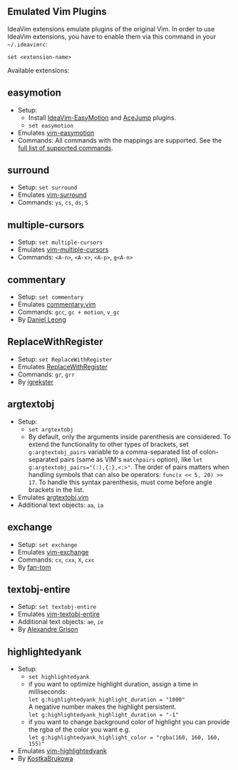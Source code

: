 Emulated Vim Plugins
--------------------

IdeaVim extensions emulate plugins of the original Vim. In order to use
IdeaVim extensions, you have to enable them via this command in your `~/.ideavimrc`:

    set <extension-name>

Available extensions:

##  easymotion

* Setup:  
    * Install [IdeaVim-EasyMotion](https://plugins.jetbrains.com/plugin/13360-ideavim-easymotion/)
    and [AceJump](https://plugins.jetbrains.com/plugin/7086-acejump/) plugins.
    * `set easymotion`
* Emulates [vim-easymotion](https://github.com/easymotion/vim-easymotion)
* Commands: All commands with the mappings are supported. See the [full list of supported commands](https://github.com/AlexPl292/IdeaVim-EasyMotion#supported-commands).

##  surround

* Setup: `set surround`
* Emulates [vim-surround](https://github.com/tpope/vim-surround)
* Commands: `ys`, `cs`, `ds`, `S`

## multiple-cursors

* Setup: `set multiple-cursors`
* Emulates [vim-multiple-cursors](https://github.com/terryma/vim-multiple-cursors)
* Commands: `<A-n>`, `<A-x>`, `<A-p>`, `g<A-n>`

## commentary

* Setup: `set commentary`
* Emulates [commentary.vim](https://github.com/tpope/vim-commentary)
* Commands: `gcc`, `gc + motion`, `v_gc`
* By [Daniel Leong](https://github.com/dhleong)

## ReplaceWithRegister

* Setup: `set ReplaceWithRegister`
* Emulates [ReplaceWithRegister](https://github.com/vim-scripts/ReplaceWithRegister)
* Commands: `gr`, `grr`
* By [igrekster](https://github.com/igrekster)

## argtextobj

* Setup:
    * `set argtextobj`
    * By default, only the arguments inside parenthesis are considered. To extend the functionality
      to other types of brackets, set `g:argtextobj_pairs` variable to a comma-separated
      list of colon-separated pairs (same as VIM's `matchpairs` option), like
      `let g:argtextobj_pairs="(:),{:},<:>"`. The order of pairs matters when
      handling symbols that can also be operators: `func(x << 5, 20) >> 17`. To handle
      this syntax parenthesis, must come before angle brackets in the list.
* Emulates [argtextobj.vim](https://www.vim.org/scripts/script.php?script_id=2699)
* Additional text objects: `aa`, `ia`

## exchange

* Setup: `set exchange`
* Emulates [vim-exchange](https://github.com/tommcdo/vim-exchange)
* Commands: `cx`, `cxx`, `X`, `cxc`
* By [fan-tom](https://github.com/fan-tom)

## textobj-entire

* Setup: `set textobj-entire`
* Emulates [vim-textobj-entire](https://github.com/kana/vim-textobj-entire)
* Additional text objects: `ae`, `ie`
* By [Alexandre Grison](https://github.com/agrison)

## highlightedyank

* Setup: 
    * `set highlightedyank`
    * if you want to optimize highlight duration, assign a time in milliseconds:  
       `let g:highlightedyank_highlight_duration = "1000"`  
       A negative number makes the highlight persistent.  
       `let g:highlightedyank_highlight_duration = "-1"`
     * if you want to change background color of highlight you can provide the rgba of the color you want e.g.  
       `let g:highlightedyank_highlight_color = "rgba(160, 160, 160, 155)"`
* Emulates [vim-highlightedyank](https://github.com/machakann/vim-highlightedyank)
* By [KostkaBrukowa](https://github.com/KostkaBrukowa)
